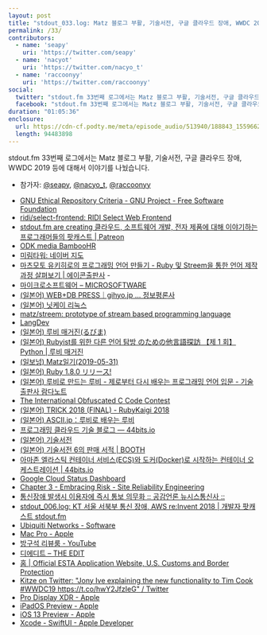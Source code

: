 ```yaml
---
layout: post
title: "stdout_033.log: Matz 블로그 부활, 기술서전, 구글 클라우드 장애, WWDC 2019"
permalink: /33/
contributors:
  - name: 'seapy'
    uri: 'https://twitter.com/seapy'
  - name: 'nacyot'
    uri: 'https://twitter.com/nacyo_t'
  - name: 'raccoonyy'
    uri: 'https://twitter.com/raccoonyy'
social:
  twitter: "stdout.fm 33번째 로그에서는 Matz 블로그 부활, 기술서전, 구글 클라우드 장애, WWDC 2019 등에 대해서 이야기를 나눴습니다."
  facebook: "stdout.fm 33번째 로그에서는 Matz 블로그 부활, 기술서전, 구글 클라우드 장애, WWDC 2019 등에 대해서 이야기를 나눴습니다."
duration: "01:05:36"
enclosure:
  url: https://cdn-cf.podty.me/meta/episode_audio/513940/188843_1559662930188.mp3
  length: 94483898
---
```


stdout.fm 33번째 로그에서는 Matz 블로그 부활, 기술서전, 구글 클라우드 장애, WWDC 2019 등에 대해서 이야기를 나눴습니다.

* 참가자: [@seapy][sea], [@nacyo_t][nac], [@raccoonyy][rac]

[sea]: https://twitter.com/seapy
[nac]: https://twitter.com/nacyo_t
[rac]: https://twitter.com/raccoonyy

* [GNU Ethical Repository Criteria - GNU Project - Free Software Foundation](https://www.gnu.org/software/repo-criteria.html)
* [ridi/select-frontend: RIDI Select Web Frontend](https://github.com/ridi/select-frontend)
* [stdout.fm are creating 클라우드, 소프트웨어 개발, 전자 제품에 대해 이야기하는 프로그래머들의 팟캐스트 \| Patreon](https://www.patreon.com/stdoutfm)
* [ODK media BambooHR](https://odkmedia.bamboohr.com/jobs/)
* [미림타워: 네이버 지도](http://map.naver.com/local/siteview.nhn?code=18790650)
* [마츠모토 유키히로의 프로그래밍 언어 만들기 - Ruby 및 Streem을 통한 언어 제작 과정 살펴보기 \| 에이콘출판사](http://acornpub.co.kr/book/language-structure) -
* [마이크로소프트웨어 – MICROSOFTWARE](https://www.imaso.co.kr/)
* [(일본어) WEB+DB PRESS｜gihyo.jp … 정보평론사](https://gihyo.jp/magazine/wdpress)
* [(일본어) 닛케이 리눅스](https://trendy.nikkeibp.co.jp/linux/)
* [matz/streem: prototype of stream based programming language](https://github.com/matz/streem)
* [LangDev](https://langdev.org/)
* [(일본어) 루비 매거진(るびま)](https://magazine.rubyist.net/)
* [(일본어) Rubyist를 위한 다른 언어 탐방 のための他言語探訪 【제 1 회】 Python \| 루비 매거진](https://magazine.rubyist.net/articles/0008/0008-Legwork.html)
* [(일보넝) Matz일기(2019-05-31)](https://matzdiary.herokuapp.com/20190531.html)
* [(일본어) Ruby 1.8.0 リリース!](https://www.ruby-lang.org/ja/news/2003/08/04/20030804/)
* [(일본어) 루비로 만드는 루비 - 제로부터 다시 배우는 프로그래밍 언어 입문 - 기술출판사 람다노트](https://www.lambdanote.com/products/ruby-ruby)
* [The International Obfuscated C Code Contest](https://www.ioccc.org/)
* [(일본어) TRICK 2018 (FINAL) - RubyKaigi 2018](https://rubykaigi.org/2018/presentations/tric.html#jun02)
* [(일본어) ASCII.jp：루비로 배우는 루비](https://ascii.jp/elem/000/001/230/1230449/)
* [프로그래밍 클라우드 기술 블로그 — 44bits.io](https://www.44bits.io/ko)
* [(일본어) 기술서전](https://techbookfest.org/)
* [(일본어) 기술서전 6의 판매 서적 \| BOOTH](https://booth.pm/ja/browse/%E6%8A%80%E8%A1%93%E6%9B%B8?q=%E6%8A%80%E8%A1%93%E6%9B%B8%E5%85%B86)
* [아마존 엘라스틱 컨테이너 서비스(ECS)와 도커(Docker)로 시작하는 컨테이너 오케스트레이션 \| 44bits.io](https://www.44bits.io/ko/post/container-orchestration-101-with-docker-and-aws-elastic-container-service)
* [Google Cloud Status Dashboard](https://status.cloud.google.com/incident/compute/19003)
* [Chapter 3 - Embracing Risk - Site Reliability Engineering](https://landing.google.com/sre/sre-book/chapters/embracing-risk/)
* [통신장애 발생시 이용자에 즉시 통보 의무화 :: 공감언론 뉴시스통신사 ::](http://www.newsis.com/view/?id=NISX20190531_0000667915&cID=13001&pID=13000)
* [stdout_006.log: KT 서울 서북부 통신 장애, AWS re:Invent 2018 \| 개발자 팟캐스트 stdout.fm](https://stdout.fm/6/)
* [Ubiquiti Networks - Software](https://www.ui.com/software/)
* [Mac Pro - Apple](https://www.apple.com/mac-pro/)
* [방구석 리뷰룸 - YouTube](https://www.youtube.com/channel/UCZTjbqrV3s1zIWfEqliBhYA)
* [디에디트 – THE EDIT](http://the-edit.co.kr/)
* [홈 \| Official ESTA Application Website, U.S. Customs and Border Protection](https://esta.cbp.dhs.gov/esta/application.html;jsessionid=-p0mEVqGUzzSJXpNUj2Lx61_Sz2luK_EgUzgDO_wr4aMq-jdbh2h!1060648144?execution=e1s1)
* [Kitze on Twitter: "Jony Ive explaining the new functionality to Tim Cook #WWDC19 https://t.co/hwY2JfzIeG" / Twitter](https://twitter.com/thekitze/status/1135652364105519104)
* [Pro Display XDR - Apple](https://www.apple.com/pro-display-xdr/)
* [iPadOS Preview - Apple](https://www.apple.com/ipados/ipados-preview/)
* [iOS 13 Preview - Apple](https://www.apple.com/ios/ios-13-preview/)
* [Xcode - SwiftUI - Apple Developer](https://developer.apple.com/xcode/swiftui/)
